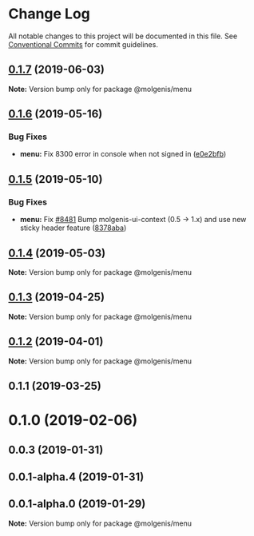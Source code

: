 # Change Log

All notable changes to this project will be documented in this file.
See [Conventional Commits](https://conventionalcommits.org) for commit guidelines.

## [0.1.7](https://github.com/connoratrug/molgenis-frontend/compare/@molgenis/menu@0.1.6...@molgenis/menu@0.1.7) (2019-06-03)

**Note:** Version bump only for package @molgenis/menu





## [0.1.6](https://github.com/molgenis/molgenis-frontend/compare/@molgenis/menu@0.1.5...@molgenis/menu@0.1.6) (2019-05-16)


### Bug Fixes

* **menu:** Fix 8300 error in console when not signed in ([e0e2bfb](https://github.com/molgenis/molgenis-frontend/commit/e0e2bfb))





## [0.1.5](https://github.com/molgenis/molgenis-frontend/compare/@molgenis/menu@0.1.4...@molgenis/menu@0.1.5) (2019-05-10)


### Bug Fixes

* **menu:** Fix [#8481](https://github.com/molgenis/molgenis-frontend/issues/8481) Bump molgenis-ui-context (0.5 -> 1.x) and use new sticky header feature ([8378aba](https://github.com/molgenis/molgenis-frontend/commit/8378aba))





## [0.1.4](https://github.com/molgenis/molgenis-frontend/compare/@molgenis/menu@0.1.3...@molgenis/menu@0.1.4) (2019-05-03)

**Note:** Version bump only for package @molgenis/menu





## [0.1.3](https://github.com/molgenis/molgenis-frontend/compare/@molgenis/menu@0.1.2...@molgenis/menu@0.1.3) (2019-04-25)

**Note:** Version bump only for package @molgenis/menu





## [0.1.2](https://github.com/molgenis/molgenis-frontend/compare/@molgenis/menu@0.1.1...@molgenis/menu@0.1.2) (2019-04-01)

**Note:** Version bump only for package @molgenis/menu





## 0.1.1 (2019-03-25)



# 0.1.0 (2019-02-06)



## 0.0.3 (2019-01-31)



## 0.0.1-alpha.4 (2019-01-31)



## 0.0.1-alpha.0 (2019-01-29)

**Note:** Version bump only for package @molgenis/menu
